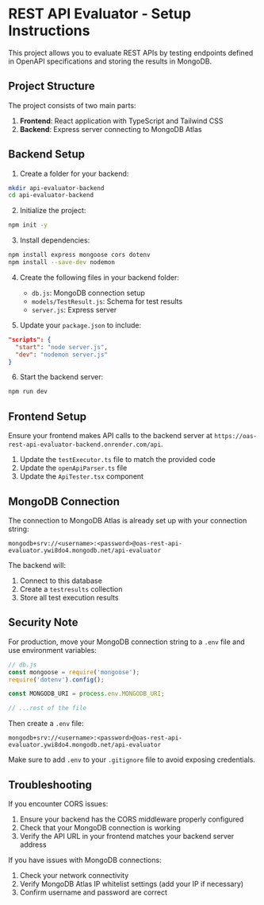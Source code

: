 # REST API Evaluator - Setup Instructions

This project allows you to evaluate REST APIs by testing endpoints defined in OpenAPI specifications and storing the results in MongoDB.

## Project Structure

The project consists of two main parts:
1. **Frontend**: React application with TypeScript and Tailwind CSS
2. **Backend**: Express server connecting to MongoDB Atlas

## Backend Setup

1. Create a folder for your backend:
```bash
mkdir api-evaluator-backend
cd api-evaluator-backend
```

2. Initialize the project:
```bash
npm init -y
```

3. Install dependencies:
```bash
npm install express mongoose cors dotenv
npm install --save-dev nodemon
```

4. Create the following files in your backend folder:
   - `db.js`: MongoDB connection setup
   - `models/TestResult.js`: Schema for test results
   - `server.js`: Express server

5. Update your `package.json` to include:
```json
"scripts": {
  "start": "node server.js",
  "dev": "nodemon server.js"
}
```

6. Start the backend server:
```bash
npm run dev
```

## Frontend Setup

Ensure your frontend makes API calls to the backend server at `https://oas-rest-api-evaluator-backend.onrender.com/api`.

1. Update the `testExecutor.ts` file to match the provided code
2. Update the `openApiParser.ts` file
3. Update the `ApiTester.tsx` component

## MongoDB Connection

The connection to MongoDB Atlas is already set up with your connection string:
```
mongodb+srv://<username>:<password>@oas-rest-api-evaluator.ywi8do4.mongodb.net/api-evaluator
```

The backend will:
1. Connect to this database
2. Create a `testresults` collection
3. Store all test execution results

## Security Note

For production, move your MongoDB connection string to a `.env` file and use environment variables:

```javascript
// db.js
const mongoose = require('mongoose');
require('dotenv').config();

const MONGODB_URI = process.env.MONGODB_URI;

// ...rest of the file
```

Then create a `.env` file:
```
mongodb+srv://<username>:<password>@oas-rest-api-evaluator.ywi8do4.mongodb.net/api-evaluator
```

Make sure to add `.env` to your `.gitignore` file to avoid exposing credentials.

## Troubleshooting

If you encounter CORS issues:
1. Ensure your backend has the CORS middleware properly configured
2. Check that your MongoDB connection is working
3. Verify the API URL in your frontend matches your backend server address

If you have issues with MongoDB connections:
1. Check your network connectivity
2. Verify MongoDB Atlas IP whitelist settings (add your IP if necessary)
3. Confirm username and password are correct

